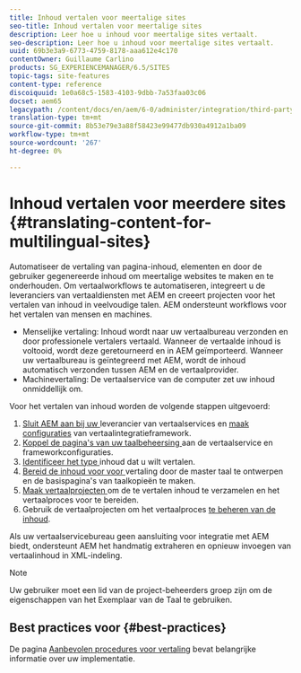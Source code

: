 ```yaml
---
title: Inhoud vertalen voor meertalige sites
seo-title: Inhoud vertalen voor meertalige sites
description: Leer hoe u inhoud voor meertalige sites vertaalt.
seo-description: Leer hoe u inhoud voor meertalige sites vertaalt.
uuid: 69b3e3a9-6773-4759-8178-aaa612e4c170
contentOwner: Guillaume Carlino
products: SG_EXPERIENCEMANAGER/6.5/SITES
topic-tags: site-features
content-type: reference
discoiquuid: 1e0a68c5-1583-4103-9dbb-7a53faa03c06
docset: aem65
legacypath: /content/docs/en/aem/6-0/administer/integration/third-party-services/machine-translation
translation-type: tm+mt
source-git-commit: 8b53e79e3a88f58423e99477db930a4912a1ba09
workflow-type: tm+mt
source-wordcount: '267'
ht-degree: 0%

---
```



# Inhoud vertalen voor meerdere sites {#translating-content-for-multilingual-sites}

Automatiseer de vertaling van pagina-inhoud, elementen en door de gebruiker gegenereerde inhoud om meertalige websites te maken en te onderhouden. Om vertaalworkflows te automatiseren, integreert u de leveranciers van vertaaldiensten met AEM en creeert projecten voor het vertalen van inhoud in veelvoudige talen. AEM ondersteunt workflows voor het vertalen van mensen en machines.

* Menselijke vertaling: Inhoud wordt naar uw vertaalbureau verzonden en door professionele vertalers vertaald. Wanneer de vertaalde inhoud is voltooid, wordt deze geretourneerd en in AEM geïmporteerd. Wanneer uw vertaalbureau is geïntegreerd met AEM, wordt de inhoud automatisch verzonden tussen AEM en de vertaalprovider.
* Machinevertaling: De vertaalservice van de computer zet uw inhoud onmiddellijk om.

Voor het vertalen van inhoud worden de volgende stappen uitgevoerd:

1. [Sluit AEM aan bij uw ](/help/sites-administering/tc-tic.md#connecting-to-a-translation-service-provider) leverancier van vertaalservices en  [maak configuraties](/help/sites-administering/tc-tic.md) van vertaalintegratieframework.
1. [Koppel de pagina&#39;s van uw taalbeheersing ](/help/sites-administering/tc-tic.md#configuring-pages-for-translation) aan de vertaalservice en frameworkconfiguraties.
1. [Identificeer het type ](/help/sites-administering/tc-rules.md) inhoud dat u wilt vertalen.
1. [Bereid de inhoud voor voor ](/help/sites-administering/tc-prep.md) vertaling door de master taal te ontwerpen en de basispagina&#39;s van taalkopieën te maken.
1. [Maak vertaalprojecten ](/help/sites-administering/tc-manage.md) om de te vertalen inhoud te verzamelen en het vertaalproces voor te bereiden.
1. Gebruik de vertaalprojecten om het vertaalproces [te beheren van de inhoud](/help/sites-administering/tc-manage.md).

Als uw vertaalservicebureau geen aansluiting voor integratie met AEM biedt, ondersteunt AEM het handmatig extraheren en opnieuw invoegen van vertaalinhoud in XML-indeling.

>[!NOTE]
>
>Uw gebruiker moet een lid van de project-beheerders groep zijn om de eigenschappen van het Exemplaar van de Taal te gebruiken.

## Best practices voor {#best-practices}

De pagina [Aanbevolen procedures voor vertaling](/help/sites-administering/tc-bp.md) bevat belangrijke informatie over uw implementatie.
